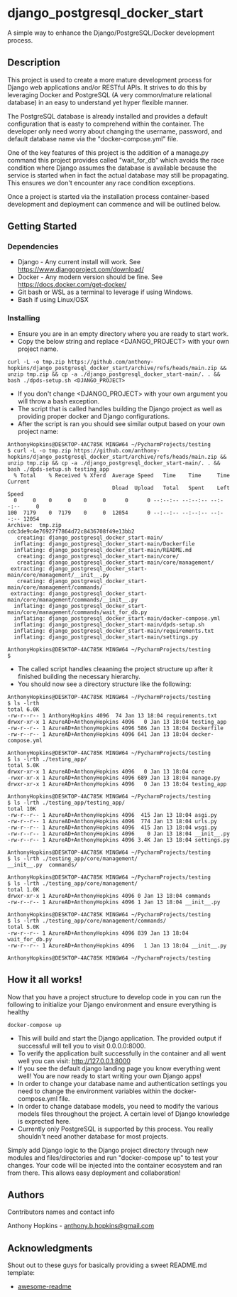 # django_postgresql_docker_start

A simple way to enhance the Django/PostgreSQL/Docker development process. 

## Description

This project is used to create a more mature development process for Django web applications and/or RESTful APIs. It strives to do this
by leveraging Docker and PostgreSQL (A very common/mature relational database) in an easy to understand yet hyper flexible manner.

The PostgreSQL database is already installed and provides a default configuration that is easty to comprehend within the container. The developer only
need worry about changing the username, password, and default database name via the "docker-compose.yml" file.

One of the key features of this project is the addition of a manage.py command this project provides called "wait_for_db" which avoids
the race condition where Django assumes the database is available because the service is started when in fact the actual database may still be
propagating. This ensures we don't encounter any race condition exceptions.

Once a project is started via the installation process container-based development and deployment can commence and will be outlined below.

## Getting Started

### Dependencies

* Django - Any current install will work. See 
https://www.djangoproject.com/download/
* Docker - Any modern version should be fine. See 
https://docs.docker.com/get-docker/
* Git bash or WSL as a terminal to leverage if using Windows. 
* Bash if using Linux/OSX

### Installing
* Ensure you are in an empty directory where you are ready to start work.
* Copy the below string and replace <DJANGO_PROJECT> with your own project name.
```
curl -L -o tmp.zip https://github.com/anthony-hopkins/django_postgresql_docker_start/archive/refs/heads/main.zip && unzip tmp.zip && cp -a ./django_postgresql_docker_start-main/. . && bash ./dpds-setup.sh <DJANGO_PROJECT>
```
* If you don't change <DJANGO_PROJECT> with your own argument you will throw a bash exception.
* The script that is called handles building the Django project as well as providing proper docker and Django configurations.
* After the script is ran you should see similar output based on your own project name:
```
AnthonyHopkins@DESKTOP-4AC785K MINGW64 ~/PycharmProjects/testing
$ curl -L -o tmp.zip https://github.com/anthony-hopkins/django_postgresql_docker_start/archive/refs/heads/main.zip && unzip tmp.zip && cp -a ./django_postgresql_docker_start-main/. . && bash ./dpds-setup.sh testing_app
  % Total    % Received % Xferd  Average Speed   Time    Time     Time  Current
                                 Dload  Upload   Total   Spent    Left  Speed  
  0     0    0     0    0     0      0      0 --:--:-- --:--:-- --:--:--     0 
100  7179    0  7179    0     0  12054      0 --:--:-- --:--:-- --:--:-- 12054
Archive:  tmp.zip
cdc3de9c4e76927f7864d72c8436708f49e13bb2                                                  
   creating: django_postgresql_docker_start-main/                                         
  inflating: django_postgresql_docker_start-main/Dockerfile                               
  inflating: django_postgresql_docker_start-main/README.md                                
   creating: django_postgresql_docker_start-main/core/                                    
   creating: django_postgresql_docker_start-main/core/management/                         
 extracting: django_postgresql_docker_start-main/core/management/__init__.py              
   creating: django_postgresql_docker_start-main/core/management/commands/                
 extracting: django_postgresql_docker_start-main/core/management/commands/__init__.py     
  inflating: django_postgresql_docker_start-main/core/management/commands/wait_for_db.py  
  inflating: django_postgresql_docker_start-main/docker-compose.yml                       
  inflating: django_postgresql_docker_start-main/dpds-setup.sh
  inflating: django_postgresql_docker_start-main/requirements.txt
  inflating: django_postgresql_docker_start-main/settings.py

AnthonyHopkins@DESKTOP-4AC785K MINGW64 ~/PycharmProjects/testing
$

```
* The called script handles cleaaning the project structure up after it finished building the necessary hierarchy.
* You should now see a directory structure like the following:
```
AnthonyHopkins@DESKTOP-4AC785K MINGW64 ~/PycharmProjects/testing
$ ls -lrth                                                              
total 6.0K                                                                  
-rw-r--r-- 1 AnthonyHopkins 4096  74 Jan 13 18:04 requirements.txt  
drwxr-xr-x 1 AzureAD+AnthonyHopkins 4096   0 Jan 13 18:04 testing_app       
-rw-r--r-- 1 AzureAD+AnthonyHopkins 4096 586 Jan 13 18:04 Dockerfile        
-rw-r--r-- 1 AzureAD+AnthonyHopkins 4096 641 Jan 13 18:04 docker-compose.yml

AnthonyHopkins@DESKTOP-4AC785K MINGW64 ~/PycharmProjects/testing
$ ls -lrth ./testing_app/                                               
total 5.0K                                                           
drwxr-xr-x 1 AzureAD+AnthonyHopkins 4096   0 Jan 13 18:04 core       
-rwxr-xr-x 1 AzureAD+AnthonyHopkins 4096 689 Jan 13 18:04 manage.py  
drwxr-xr-x 1 AzureAD+AnthonyHopkins 4096   0 Jan 13 18:04 testing_app

AnthonyHopkins@DESKTOP-4AC785K MINGW64 ~/PycharmProjects/testing
$ ls -lrth ./testing_app/testing_app/                                   
total 10K
-rw-r--r-- 1 AzureAD+AnthonyHopkins 4096  415 Jan 13 18:04 asgi.py
-rw-r--r-- 1 AzureAD+AnthonyHopkins 4096  774 Jan 13 18:04 urls.py
-rw-r--r-- 1 AzureAD+AnthonyHopkins 4096  415 Jan 13 18:04 wsgi.py
-rw-r--r-- 1 AzureAD+AnthonyHopkins 4096    0 Jan 13 18:04 __init__.py
-rw-r--r-- 1 AzureAD+AnthonyHopkins 4096 3.4K Jan 13 18:04 settings.py

AnthonyHopkins@DESKTOP-4AC785K MINGW64 ~/PycharmProjects/testing
$ ls -lrth ./testing_app/core/management/
__init__.py  commands/    

AnthonyHopkins@DESKTOP-4AC785K MINGW64 ~/PycharmProjects/testing
$ ls -lrth ./testing_app/core/management/
total 1.0K
drwxr-xr-x 1 AzureAD+AnthonyHopkins 4096 0 Jan 13 18:04 commands
-rw-r--r-- 1 AzureAD+AnthonyHopkins 4096 1 Jan 13 18:04 __init__.py

AnthonyHopkins@DESKTOP-4AC785K MINGW64 ~/PycharmProjects/testing
$ ls -lrth ./testing_app/core/management/commands/
total 5.0K
-rw-r--r-- 1 AzureAD+AnthonyHopkins 4096 839 Jan 13 18:04 wait_for_db.py
-rw-r--r-- 1 AzureAD+AnthonyHopkins 4096   1 Jan 13 18:04 __init__.py

AnthonyHopkins@DESKTOP-4AC785K MINGW64 ~/PycharmProjects/testing

```

## How it all works!
Now that you have a project structure to develop code in you can run the following to initialize your Django environment and ensure everything is healthy
```
docker-compose up
```
* This will build and start the Django application. The provided output if successful will tell you to visit 0.0.0.0:8000.
* To verify the application built successfully in the container and all went well you can visit: http://127.0.0.1:8000
* If you see the default django landing page you know everything went well! You are now ready to start writing your own Django apps!
* In order to change your database name and authentication settings you need to change the environment variables within the docker-compose.yml file.
* In order to change database models, you need to modify the various models files throughout the project. A certain level of Django knowledge is exprected here.
* Currently only PostgreSQL is supported by this process. You really shouldn't need another database for most projects.

Simply add Django logic to the Django project directory through new modules and files/directories and run "docker-compose up" to 
test your changes. Your code will be injected into the container ecosystem and ran from there. This allows easy deployment and collaboration!

## Authors

Contributors names and contact info

Anthony Hopkins - anthony.b.hopkins@gmail.com

## Acknowledgments

Shout out to these guys for basically providing a sweet README.md template:
* [awesome-readme](https://github.com/matiassingers/awesome-readme)
